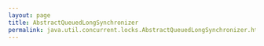 ```yaml
---
layout: page
title: AbstractQueuedLongSynchronizer
permalink: java.util.concurrent.locks.AbstractQueuedLongSynchronizer.html
---
```

